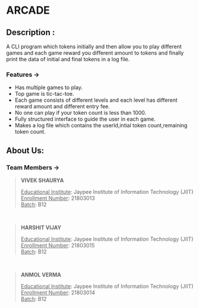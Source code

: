 # ARCADE

## Description :
A CLI program which tokens initially and then allow you to play different games and each game reward you different amount to tokens and finally print the data of initial and final tokens in a log file.

### Features ->
- Has multiple games to play. 
- Top game is tic-tac-toe.
- Each game consists of different levels and each level has different reward amount and different entry fee.
- No one can play if your token count is less than 1000.
- Fully structured interface to guide the user in each game.
- Makes a log file which contains the userId,intial token count,remaining token count.

## About Us:
### Team Members ->



> **VIVEK SHAURYA** <p align="centre"> 
<u>Educational Institute</u>: Jaypee Institute of Information Technology (JIIT)   
<u>Enrollment Number</u>: 21803013 <br>
<u>Batch</u>: B12
</p>

<br>

> **HARSHIT VIJAY** <p align="centre"> 
<u>Educational Institute</u>: Jaypee Institute of Information Technology (JIIT)   
<u>Enrollment Number</u>: 21803015 <br>
<u>Batch</u>: B12
</p>

<br>

> **ANMOL VERMA** <p align="centre"> 
<u>Educational Institute</u>: Jaypee Institute of Information Technology (JIIT)   
<u>Enrollment Number</u>: 21803014 <br>
<u>Batch</u>: B12
</p>
